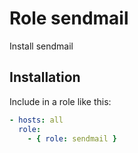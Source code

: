 # Role sendmail

Install sendmail

## Installation 

Include in a role like this:

```yaml
- hosts: all
  role: 
    - { role: sendmail }
```
